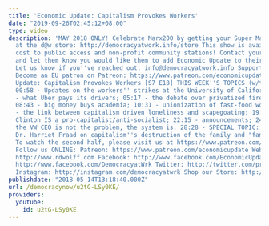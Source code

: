 ```yaml
---
title: 'Economic Update: Capitalism Provokes Workers'
date: "2019-09-26T02:45:12+08:00"
type: video
description: 'MAY 2018 ONLY! Celebrate Marx200 by getting your Super Marx apparel
  at the d@w store: http://democracyatwork.info/store This show is available at no
  cost to public access and non-profit community stations! Contact your local channels
  and let them know you would like them to add Economic Update to their programming.
  Let us know if you''ve reached out: info@democracyatwork.info Support the show!
  Become an EU patron on Patreon: https://www.patreon.com/economicupdate Economic
  Update: Capitalism Provokes Workers [S7 E18] THIS WEEK''S TOPICS (w/timestamps):
  00:58 - Updates on the workers'' strikes at the University of California; 03:23
  - what Uber pays its drivers; 05:17 - the debate over privatized fire departments;
  08:43 - big money buys academia; 10:31 - unionization of fast-food workers; 12:53
  - the link between capitalism driven loneliness and scapegoating; 19:48 - Hillary
  Clinton IS a pro-capitalist/anti-socialist; 22:15 - announcements; 24:10 - and why
  the VW CEO is not the problem, the system is. 28:28 - SPECIAL TOPIC: Interview with
  Dr. Harriet Fraad on capitalism''s destruction of the family and "family values."
  To watch the second half, please visit us at https://www.patreon.com/economicupdate
  Follow us ONLINE: Patreon: https://www.patreon.com/economicupdate Websites: http://www.democracyatwork.info/economicupdate
  http://www.rdwolff.com Facebook: http://www.facebook.com/EconomicUpdate http://www.facebook.com/RichardDWolff
  http://www.facebook.com/DemocracyatWrk Twitter: http://twitter.com/profwolff http://twitter.com/democracyatwrk
  Instagram: http://instagram.com/democracyatwrk Shop our Store: http://bit.ly/2JkxIfy'
publishdate: "2018-05-14T13:18:40.000Z"
url: /democracynow/u2tG-LSy0KE/
providers:
  youtube:
    id: u2tG-LSy0KE
---
```

